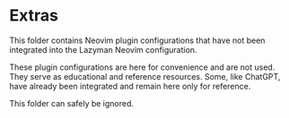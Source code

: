 # Extras

This folder contains Neovim plugin configurations that have not
been integrated into the Lazyman Neovim configuration.

These plugin configurations are here for convenience and are not used.
They serve as educational and reference resources. Some, like ChatGPT,
have already been integrated and remain here only for reference.

This folder can safely be ignored.
